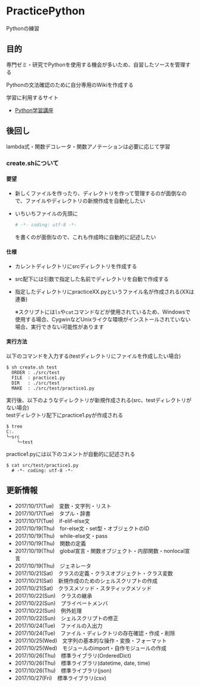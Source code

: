 # PracticePython
Pythonの練習

## 目的
専門ゼミ・研究でPythonを使用する機会が多いため、自習したソースを管理する

Pythonの文法確認のために自分専用のWikiを作成する

学習に利用するサイト

- [Python学習講座](http://www.python.ambitious-engineer.com/)

## 後回し
lambda式・関数デコレータ・関数アノテーションは必要に応じて学習  

### create.shについて
#### 要望

- 新しくファイルを作ったり、ディレクトリを作って管理するのが面倒なので、ファイルやディレクトリの新規作成を自動化したい

- いちいちファイルの先頭に
    ```python
    # -*- coding: utf-8 -*-
    ```
    を書くのが面倒なので、これも作成時に自動的に記述したい

#### 仕様
- カレントディレクトリにsrcディレクトリを作成する
- src配下には引数で指定した名前でディレクトリを自動で作成する
- 指定したディレクトリにpracticeXX.pyというファイル名が作成される(XXは連番)

    ※スクリプトには`ls`や`cat`コマンドなどが使用されているため、Windowsで使用する場合、CygwinなどUnixライクな環境がインストールされていない場合、実行できない可能性があります

#### 実行方法
以下のコマンドを入力する(testディレクトリにファイルを作成したい場合)

```
$ sh create.sh test
  ORDER : ./src/test
  FILE  : practice1.py
  DIR   : ./src/test
  MAKE  : ./src/test/practice1.py
```

実行後、以下のようなディレクトリが新規作成される(src、testディレクトリがない場合)  
testディレクトリ配下にpractice1.pyが作成される

```
$ tree
C:.
└─src
    └─test
```

practice1.pyには以下のコメントが自動的に記述される

```
$ cat src/test/practice1.py
  # -*- coding: utf-8 -*-
```

## 更新情報
- 2017/10/17(Tue)　変数・文字列・リスト
- 2017/10/17(Tue)　タプル・辞書
- 2017/10/17(Tue)　if-elif-else文
- 2017/10/19(Thu)　for-else文・set型・オブジェクトのID
- 2017/10/19(Thu)　while-else文・pass
- 2017/10/19(Thu)　関数の定義
- 2017/10/19(Thu)　global宣言・関数オブジェクト・内部関数・nonlocal宣言
- 2017/10/19(Thu)　ジェネレータ
- 2017/10/21(Sat)　クラスの定義・クラスオブジェクト・クラス変数
- 2017/10/21(Sat)　新規作成のためのシェルスクリプトの作成
- 2017/10/21(Sat)　クラスメソッド・スタティックメソッド
- 2017/10/22(Sun)　クラスの継承
- 2017/10/22(Sun)　プライベートメンバ
- 2017/10/22(Sun)　例外処理
- 2017/10/22(Sun)　シェルスクリプトの修正
- 2017/10/24(Tue)　ファイルの入出力
- 2017/10/24(Tue)　ファイル・ディレクトリの存在確認・作成・削除
- 2017/10/25(Wed)　文字列の基本的な操作・変換・フォーマット
- 2017/10/25(Wed)　モジュールのimport・自作モジュールの作成
- 2017/10/26(Thu)　標準ライブラリ(OrderedDict)
- 2017/10/26(Thu)　標準ライブラリ(datetime, date, time)
- 2017/10/26(Thu)　標準ライブラリ(json)
- 2017/10/27(Fri)　標準ライブラリ(csv)
